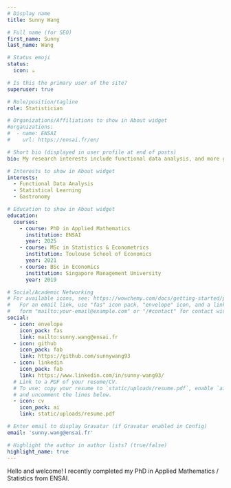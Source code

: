 ```yaml
---
# Display name
title: Sunny Wang

# Full name (for SEO)
first_name: Sunny
last_name: Wang

# Status emoji
status:
  icon: ☕️

# Is this the primary user of the site?
superuser: true

# Role/position/tagline
role: Statistician

# Organizations/Affiliations to show in About widget
#organizations:
#  - name: ENSAI
#    url: https://ensai.fr/en/

# Short bio (displayed in user profile at end of posts)
bio: My research interests include functional data analysis, and more generally statistical machine learning. 

# Interests to show in About widget
interests:
  - Functional Data Analysis
  - Statistical Learning
  - Gastronomy

# Education to show in About widget
education:
  courses:
    - course: PhD in Applied Mathematics
      institution: ENSAI
      year: 2025
    - course: MSc in Statistics & Econometrics
      institution: Toulouse School of Economics
      year: 2021
    - course: BSc in Economics
      institution: Singapore Management University
      year: 2019

# Social/Academic Networking
# For available icons, see: https://wowchemy.com/docs/getting-started/page-builder/#icons
#   For an email link, use "fas" icon pack, "envelope" icon, and a link in the
#   form "mailto:your-email@example.com" or "/#contact" for contact widget.
social:
  - icon: envelope
    icon_pack: fas
    link: mailto:sunny.wang@ensai.fr
  - icon: github
    icon_pack: fab
    link: https://github.com/sunnywang93
  - icon: linkedin
    icon_pack: fab
    link: https://www.linkedin.com/in/sunny-wang93/
  # Link to a PDF of your resume/CV.
  # To use: copy your resume to `static/uploads/resume.pdf`, enable `ai` icons in `params.yaml`,
  # and uncomment the lines below.
  - icon: cv
    icon_pack: ai
    link: static/uploads/resume.pdf

# Enter email to display Gravatar (if Gravatar enabled in Config)
email: 'sunny.wang@ensai.fr'

# Highlight the author in author lists? (true/false)
highlight_name: true
---
```


Hello and welcome! I recently completed my PhD in Applied Mathematics / Statistics from ENSAI.
